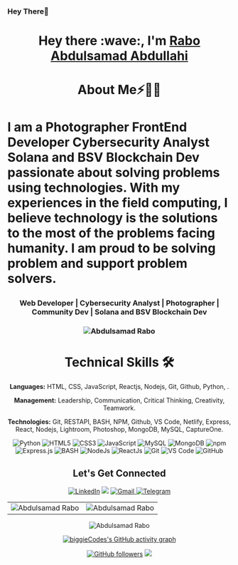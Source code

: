 ### Hey There👋
<h1 align="center" >Hey there :wave:, I'm <a href="https://www.linkedin.com/in/nathaniel-handan-35944b218/" target="_blank">Rabo Abdulsamad Abdullahi</a></h1>
<!-- <img width="20%" align="right"   src="./passport-crop.png" > -->

<h1 align="center">About Me⚡🧔‍♂️<h1>

I am a **Photographer** **FrontEnd Developer** **Cybersecurity Analyst** **Solana and BSV Blockchain Dev** passionate about **solving problems** using **technologies**. With my experiences in the field computing, I believe technology is the solutions to the most of the problems facing humanity. I am proud to be solving problem and **support problem solvers**. 




<h3 align="center"> Web Developer | Cybersecurity Analyst | Photographer | Community Dev | Solana and BSV Blockchain Dev </h3>

<h3><p align="center"> <img src="https://komarev.com/ghpvc/?username=biggieCodes&label=Profile%20views&color=6805D3&style=flat" alt="Abdulsamad Rabo" /></p></h3>
   <div align="center">

<h1>Technical Skills 🛠</h1>
   
<b>Languages:</b> HTML, CSS, JavaScript, Reactjs, Nodejs, Git, Github, Python, .

<b>Management:</b>  Leadership, Communication, Critical Thinking, Creativity, Teamwork.

<b>Technologies:</b> Git, RESTAPI, BASH, NPM, Github, VS Code, Netlify, Express, React, Nodejs, Lightroom, Photoshop, MongoDB, MySQL, CaptureOne.


<p align="center"> 
<!--    <img alt="C" src="https://img.shields.io/badge/c-%2300599C.svg?&style=for-the-badge&logo=c&logoColor=white" /> -->
    <img alt="Python" src="https://img.shields.io/badge/python-%2314354C.svg?style=for-the-badge&logo=python&logoColor=white"/>
   <img alt="HTML5" src="https://img.shields.io/badge/html5-%23E34F26.svg?&style=for-the-badge&logo=html5&logoColor=white" />
    <img alt="CSS3" src="https://img.shields.io/badge/css3-%231572B6.svg?&style=for-the-badge&logo=css3&logoColor=white" />
    <img alt="JavaScript" src="https://img.shields.io/badge/javascript-%23323330.svg?&style=for-the-badge&logo=javascript&logoColor=%23F7DF1E" /> 
    <img alt="MySQL" src="https://img.shields.io/badge/MySQL-00000F?style=for-the-badge&logo=mysql&logoColor=white" />
    <img alt="MongoDB" src="https://img.shields.io/badge/MongoDB-white?style=for-the-badge&logo=mongodb&logoColor=4EA94B" />                              
    <img alt="npm" src="https://img.shields.io/badge/npm-CB3837?style=for-the-badge&logo=npm&logoColor=white" /> 
    <img alt="Express.js" src="https://img.shields.io/badge/Express.js-000000?style=for-the-badge&logo=express&logoColor=white" /> 
    <img alt="BASH" src="https://img.shields.io/badge/Bash-27338e?style=for-the-badge&logo=Bash&logoColor=white" />
    <img alt="NodeJs" src="https://img.shields.io/badge/Jupyter-F37626.svg?&style=for-the-badge&logo=Jupyter&logoColor=white" />
    <img alt="ReactJs" src="https://img.shields.io/badge/React-20232A?style=for-the-badge&logo=react&logoColor=61DAFB" />
<!--     <img alt="Kubernetes" src="https://img.shields.io/badge/kubernetes-326ce5.svg?&style=for-the-badge&logo=kubernetes&logoColor=white" /> -->
    <img alt="Git" src="https://img.shields.io/badge/Git-F05032?style=for-the-badge&logo=git&logoColor=white" />
    <img alt="VS Code" src="https://img.shields.io/badge/Visual_Studio_Code-0078D4?style=for-the-badge&logo=visual%20studio%20code&logoColor=white" />
<!--     <img alt="React Native" src="https://img.shields.io/badge/React_Native-0078D4?style=for-the-badge&logo=React%20Native&logoColor=white" /> -->
     <img alt="GitHub" src="https://img.shields.io/badge/GitHub-%2314354C.svg?style=for-the-badge&logo=GitHub&logoColor=white"/>
<!--       <img alt="Java" src="https://img.shields.io/badge/java-%23ED8B00.svg?&style=for-the-badge&logo=java&logoColor=white" />  -->
</p>



 <h2 align="center">Let's Get Connected</h2>

<div align="center">


<a  href="https://www.linkedin.com/in/rabo-abdulsamad-a9a177124/" target="_blank"><img alt="LinkedIn" src="https://img.shields.io/badge/linkedin%20-%230077B5.svg?&style=for-the-badge&logo=linkedin&logoColor=white" /></a>
<a href="https://twitter.com/Biggieshotit" target="_blank"><img src="https://img.shields.io/badge/twitter-%2300acee.svg?&style=for-the-badge&logo=twitter&logoColor=white&alt=twitter" /></a>
<a href="mailto:raboabdulsamad04@gmail.com"><img  alt="Gmail" src="https://img.shields.io/badge/Gmail-D14836?style=for-the-badge&logo=gmail&logoColor=white" />
<a  href="https://t.me/Mr.robot"><img alt=" Telegram" src="https://img.shields.io/badge/Telegram-2CA5E0?style=for-the-badge&logo=telegram&logoColor=white"></a>

   
</div>   
   
<table>
  <tr>
   
<td><img src="https://github-readme-stats.vercel.app/api?username=biggieCodes&include_all_commits=true&count_private=true&show_icons=true&line_height=20&title_color=7A7ADB&icon_color=2234AE&text_color=D3D3D3&bg_color=0,000000,130F40" alt="Abdulsamad Rabo" />
    <td><img src="https://github-readme-stats.vercel.app/api/top-langs?username=biggieCodes&show_icons=true&locale=en&layout=compact&title_color=7A7ADB&icon_color=2234AE&text_color=D3D3D3&bg_color=0,000000,130F40" alt="Abdulsamad Rabo" /></td>
  </tr>
</table>

<div align="center">
<p><img align="center" src="https://github-readme-streak-stats.herokuapp.com/?user=biggieCodes&theme=dark" alt="Abdulsamad Rabo" /></p>
  </div>

 [![biggieCodes's GitHub activity graph](https://activity-graph.herokuapp.com/graph?username=biggieCodes&theme=xcode)](https://github.com/biggiesCodes)
   
   

[![GitHub followers](https://img.shields.io/github/followers/biggieCodes.svg?style=social&label=Follow)](https://github.com/biggieCodes?tab=followers)
![](./prof.gif)

